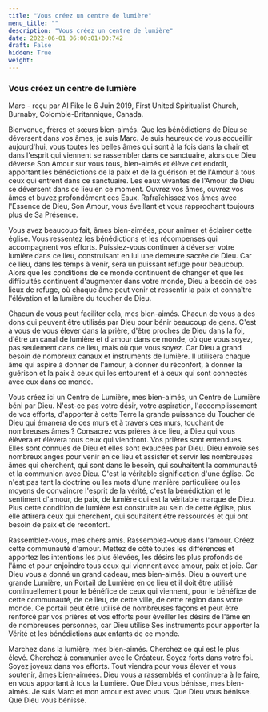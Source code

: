 ```yaml
---
title: "Vous créez un centre de lumière"
menu_title: ""
description: "Vous créez un centre de lumière"
date: 2022-06-01 06:00:01+00:742
draft: False
hidden: True
weight:
---
```

### Vous créez un centre de lumière

Marc - reçu par Al Fike le 6 Juin 2019, First United Spiritualist Church, Burnaby, Colombie-Britannique, Canada.

Bienvenue, frères et sœurs bien-aimés. Que les bénédictions de Dieu se déversent dans vos âmes, je suis Marc. Je suis heureux de vous accueillir aujourd'hui, vous toutes les belles âmes qui sont à la fois dans la chair et dans l'esprit qui viennent se rassembler dans ce sanctuaire, alors que Dieu déverse Son Amour sur vous tous, bien-aimés et élève cet endroit, apportant les bénédictions de la paix et de la guérison et de l'Amour à tous ceux qui entrent dans ce sanctuaire. Les eaux vivantes de l'Amour de Dieu se déversent dans ce lieu en ce moment. Ouvrez vos âmes, ouvrez vos âmes et buvez profondément ces Eaux. Rafraîchissez vos âmes avec l'Essence de Dieu, Son Amour, vous éveillant et vous rapprochant toujours plus de Sa Présence.

Vous avez beaucoup fait, âmes bien-aimées, pour animer et éclairer cette église. Vous ressentez les bénédictions et les récompenses qui accompagnent vos efforts. Puissiez-vous continuer à déverser votre lumière dans ce lieu, construisant en lui une demeure sacrée de Dieu. Car ce lieu, dans les temps à venir, sera un puissant refuge pour beaucoup. Alors que les conditions de ce monde continuent de changer et que les difficultés continuent d'augmenter dans votre monde, Dieu a besoin de ces lieux de refuge, où chaque âme peut venir et ressentir la paix et connaître l'élévation et la lumière du toucher de Dieu.

Chacun de vous peut faciliter cela, mes bien-aimés. Chacun de vous a des dons qui peuvent être utilisés par Dieu pour bénir beaucoup de gens. C'est à vous de vous élever dans la prière, d'être proches de Dieu dans la foi, d'être un canal de lumière et d'amour dans ce monde, où que vous soyez, pas seulement dans ce lieu, mais où que vous soyez. Car Dieu a grand besoin de nombreux canaux et instruments de lumière. Il utilisera chaque âme qui aspire à donner de l'amour, à donner du réconfort, à donner la guérison et la paix à ceux qui les entourent et à ceux qui sont connectés avec eux dans ce monde.

Vous créez ici un Centre de Lumière, mes bien-aimés, un Centre de Lumière béni par Dieu. N'est-ce pas votre désir, votre aspiration, l'accomplissement de vos efforts, d'apporter à cette Terre la grande puissance du Toucher de Dieu qui émanera de ces murs et à travers ces murs, touchant de nombreuses âmes ? Consacrez vos prières à ce lieu, à Dieu qui vous élèvera et élèvera tous ceux qui viendront. Vos prières sont entendues. Elles sont connues de Dieu et elles sont exaucées par Dieu. Dieu envoie ses nombreux anges pour venir en ce lieu et assister et servir les nombreuses âmes qui cherchent, qui sont dans le besoin, qui souhaitent la communauté et la communion avec Dieu. C'est la véritable signification d'une église. Ce n'est pas tant la doctrine ou les mots d'une manière particulière ou les moyens de convaincre l'esprit de la vérité, c'est la bénédiction et le sentiment d'amour, de paix, de lumière qui est la véritable marque de Dieu. Plus cette condition de lumière est construite au sein de cette église, plus elle attirera ceux qui cherchent, qui souhaitent être ressourcés et qui ont besoin de paix et de réconfort.

Rassemblez-vous, mes chers amis. Rassemblez-vous dans l'amour. Créez cette communauté d'amour. Mettez de côté toutes les différences et apportez les intentions les plus élevées, les désirs les plus profonds de l'âme et pour enjoindre tous ceux qui viennent avec amour, paix et joie. Car Dieu vous a donné un grand cadeau, mes bien-aimés. Dieu a ouvert une grande Lumière, un Portail de Lumière en ce lieu et il doit être utilisé continuellement pour le bénéfice de ceux qui viennent, pour le bénéfice de cette communauté, de ce lieu, de cette ville, de cette région dans votre monde. Ce portail peut être utilisé de nombreuses façons et peut être renforcé par vos prières et vos efforts pour éveiller les désirs de l'âme en de nombreuses personnes, car Dieu utilise Ses instruments pour apporter la Vérité et les bénédictions aux enfants de ce monde.

Marchez dans la lumière, mes bien-aimés. Cherchez ce qui est le plus élevé. Cherchez à communier avec le Créateur. Soyez forts dans votre foi. Soyez joyeux dans vos efforts. Tout viendra pour vous élever et vous soutenir, âmes bien-aimées. Dieu vous a rassemblés et continuera à le faire, en vous apportant à tous la Lumière. Que Dieu vous bénisse, mes bien-aimés. Je suis Marc et mon amour est avec vous. Que Dieu vous bénisse. Que Dieu vous bénisse.
